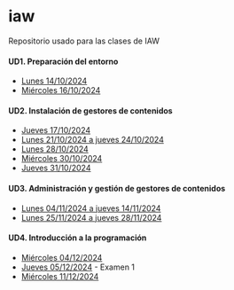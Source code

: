 # iaw
Repositorio usado para las clases de IAW

#### UD1. Preparación del entorno
- [Lunes 14/10/2024](/Schedule/UD1/Lunes%2014-10-2024.md)
- [Miércoles 16/10/2024](/Schedule/UD1/Miércoles%2016-10-2024.md)

#### UD2. Instalación de gestores de contenidos
- [Jueves 17/10/2024](/Schedule/UD2/Jueves%2017-10-2024.md)
- [Lunes 21/10/2024 a jueves 24/10/2024](/Schedule/UD2/Lunes%2021-10-2024%20a%20jueves%2024-10-2024.md)
- [Lunes 28/10/2024](/Schedule/UD2/Lunes%2028-10-2024.md)
- [Miércoles 30/10/2024](/Schedule/UD2/Miércoles%2030-10-2024.md)
- [Jueves 31/10/2024](/Schedule/UD2/Jueves%2031-10-2024.md)

#### UD3. Administración y gestión de gestores de contenidos
- [Lunes 04/11/2024 a jueves 14/11/2024](/Schedule/UD3/Lunes%2004-11-2024%20a%20jueves%2014-11-2024.md)
- [Lunes 25/11/2024 a jueves 28/11/2024](/Schedule/UD3/Lunes%2025-11-2024%20a%20jueves%2028-11-2024.md)

#### UD4. Introducción a la programación
- [Miércoles 04/12/2024](/Schedule/UD4/Miércoles%2004-12-2024.md)
- [Jueves 05/12/2024](/Schedule/UD4/Jueves%2005-12-2024.md) - Examen 1
- [Miércoles 11/12/2024](/Schedule/UD4/Miércoles%2011-12-2024.md)
